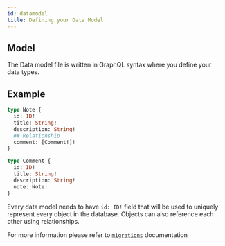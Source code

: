 ```yaml
---
id: datamodel
title: Defining your Data Model
---
```


## Model

The Data model file is written in GraphQL syntax where you define your data types.

## Example

```graphql
type Note {
  id: ID!
  title: String!
  description: String!
  ## Relationship
  comment: [Comment!]!
}

type Comment {
  id: ID!
  title: String!
  description: String!
  note: Note!
}
```

Every data model needs to have `id: ID!` field that will be used to uniquely represent every object in the database. Objects can also reference each other using relationships.

For more information please refer to [`migrations`](/docs/database-schema-migrations) documentation 
